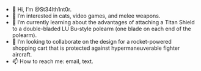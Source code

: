 - 👋 Hi, I’m @St34lth1nt0r.
- 👀 I’m interested in cats, video games, and melee weapons.
- 🌱 I’m currently learning about the advantages of attaching a Titan Shield to a double-bladed LU Bu-style polearm (one blade on each end of the polearm).
- 💞️ I’m looking to collaborate on the design for a rocket-powered shopping cart that is protected against hypermaneuverable fighter aircraft.
- 📫 How to reach me: email, text.

<!---
St34lth1nt0r/St34lth1nt0r is a ✨ special ✨ repository because its `README.md` (this file) appears on your GitHub profile.
You can click the Preview link to take a look at your changes.
--->
